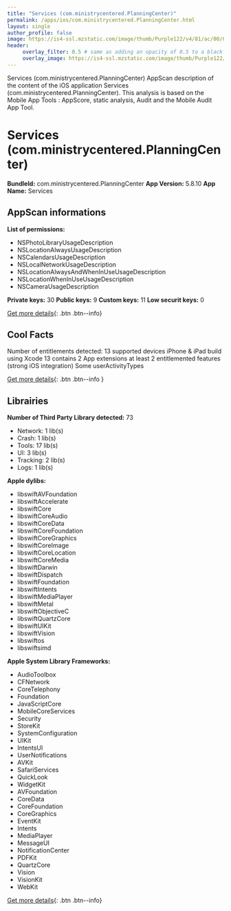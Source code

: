 ```yaml
---
title: "Services (com.ministrycentered.PlanningCenter)"
permalink: /apps/ios/com.ministrycentered.PlanningCenter.html
layout: single
author_profile: false
image: https://is4-ssl.mzstatic.com/image/thumb/Purple122/v4/81/ac/00/81ac0091-2386-6d1d-9e0c-f90dbc7993e4/AppIcon_-_squircle-0-0-1x_U007emarketing-0-0-0-10-0-0-sRGB-0-0-0-GLES2_U002c0-512MB-85-220-0-0.png/512x512bb.jpg
header: 
     overlay_filter: 0.5 # same as adding an opacity of 0.5 to a black background
     overlay_image: https://is4-ssl.mzstatic.com/image/thumb/Purple122/v4/81/ac/00/81ac0091-2386-6d1d-9e0c-f90dbc7993e4/AppIcon_-_squircle-0-0-1x_U007emarketing-0-0-0-10-0-0-sRGB-0-0-0-GLES2_U002c0-512MB-85-220-0-0.png/512x512bb.jpg
---
```

Services (com.ministrycentered.PlanningCenter) AppScan description of the content of the iOS application Services (com.ministrycentered.PlanningCenter). This analysis is based on the Mobile App Tools : AppScore, static analysis, Audit and the Mobile Audit App Tool.

# Services (com.ministrycentered.PlanningCenter)

**BundleId:** com.ministrycentered.PlanningCenter
**App Version:** 5.8.10
**App Name:** Services


## AppScan informations 

**List of permissions:** 
- NSPhotoLibraryUsageDescription
- NSLocationAlwaysUsageDescription
- NSCalendarsUsageDescription
- NSLocalNetworkUsageDescription
- NSLocationAlwaysAndWhenInUseUsageDescription
- NSLocationWhenInUseUsageDescription
- NSCameraUsageDescription
  
  
**Private keys:** 30
**Public keys:** 9
**Custom keys:** 11
**Low securit keys:** 0
  
[Get more details](/pricing.html){: .btn .btn--info}

## Cool Facts

Number of entitlements detected: 13
supported devices iPhone & iPad
build using Xcode 13
contains 2 App extensions
at least 2 entitlemented features (strong iOS integration)
Some userActivityTypes
  
[Get more details](/pricing.html){: .btn .btn--info }

## Librairies 
**Number of Third Party Library detected:** 73
- Network: 1 lib(s)
- Crash: 1 lib(s)
- Tools: 17 lib(s)
- UI: 3 lib(s)
- Tracking: 2 lib(s)
- Logs: 1 lib(s)


**Apple dylibs:**
- libswiftAVFoundation
- libswiftAccelerate
- libswiftCore
- libswiftCoreAudio
- libswiftCoreData
- libswiftCoreFoundation
- libswiftCoreGraphics
- libswiftCoreImage
- libswiftCoreLocation
- libswiftCoreMedia
- libswiftDarwin
- libswiftDispatch
- libswiftFoundation
- libswiftIntents
- libswiftMediaPlayer
- libswiftMetal
- libswiftObjectiveC
- libswiftQuartzCore
- libswiftUIKit
- libswiftVision
- libswiftos
- libswiftsimd


**Apple System Library Frameworks:**
- AudioToolbox
- CFNetwork
- CoreTelephony
- Foundation
- JavaScriptCore
- MobileCoreServices
- Security
- StoreKit
- SystemConfiguration
- UIKit
- IntentsUI
- UserNotifications
- AVKit
- SafariServices
- QuickLook
- WidgetKit
- AVFoundation
- CoreData
- CoreFoundation
- CoreGraphics
- EventKit
- Intents
- MediaPlayer
- MessageUI
- NotificationCenter
- PDFKit
- QuartzCore
- Vision
- VisionKit
- WebKit


  
[Get more details](/pricing.html){: .btn .btn--info}

